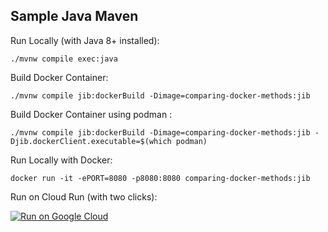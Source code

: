 Sample Java Maven
-----------------

Run Locally (with Java 8+ installed):
```
./mvnw compile exec:java
```

Build Docker Container:
```
./mvnw compile jib:dockerBuild -Dimage=comparing-docker-methods:jib
```

Build Docker Container using podman :
```
./mvnw compile jib:dockerBuild -Dimage=comparing-docker-methods:jib -Djib.dockerClient.executable=$(which podman)
```


Run Locally with Docker:
```
docker run -it -ePORT=8080 -p8080:8080 comparing-docker-methods:jib
```

Run on Cloud Run (with two clicks):

[![Run on Google Cloud](https://deploy.cloud.run/button.svg)](https://deploy.cloud.run)
